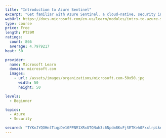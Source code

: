 ```yaml
---
title: "Introduction to Azure Sentinel"
excerpt: "Get familiar with Azure Sentinel, a cloud-native, security information and event management (SIEM) service."
webUrl: https://docs.microsoft.com/en-us/learn/modules/intro-to-azure-sentinel/
type: course
price: Free
length: PT29M
ratings:
  count: 866
  average: 4.7979217
heat: 50

provider:
  name: Microsoft Learn
  domain: microsoft.com
  images:
    - url: /assets/images/organizations/microsoft.com-50x50.jpg
      width: 50
      height: 50

levels:
  - Beginner

topics:
  - Azure
  - Security

secured: "TYKnJYQOHnlTiqpDe10PPNM1XRxUTQNuh3c6Npdm8KuFjSETKeh0FxxlrpLkdWvpwrvi0ZSN0VqddwAv2tsryzB8ZkqGTR+x74w10wv5fnDAWNJw3ArGSd760k5JXNkaDgpXC72RzEWK+/tk0UaJM6lQGv4RorcCCdVpvdpdbEZh7OQy3uVmkWXpIwBpnDZabHzGjQG/yMXeI65D93N2EHcGcIdLiXM8v1i7pY5TbPaTkPsQWIuRotMzo0HpprYd+tX/Z66iOYtBW8q8Bx6bybJay+a/W5iBQnOtPL1ZbjC50knBWyKGAPjWtFTDm48WFL0UWmf3v1OIcyg+NRKW82W4g1u/6+Zv15r7TF86KjedUffI47LzMafGb1JW14s+QMd3N7+Pkb6lfqdZGjLPOduL56feAOW6YrS+jDR0jhc=;CWWAovU8UOb6xIBXJkNRcA=="
---
```



